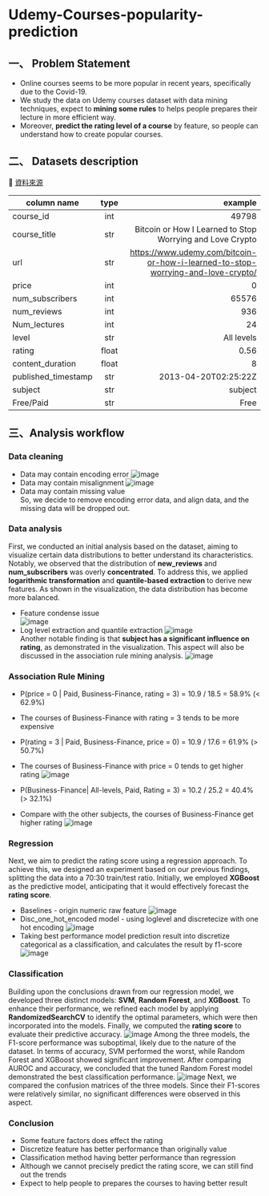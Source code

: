 # Udemy-Courses-popularity-prediction

## 一、 Problem Statement
* Online courses seems to be more popular in recent years, specifically due to the Covid-19.
* We study the data on Udemy courses dataset with data mining techniques, expect to **mining some rules** to helps people prepares their lecture in more efficient way.
* Moreover, **predict the rating level of a course** by feature, so people can understand how to create popular courses.


## 二、 Datasets description
🔗 [資料來源](https://www.kaggle.com/datasets/thedevastator/udemy-courses-revenue-generation-and-course-anal>)

| column name | type | example |
|-------|:-----:|------:|
| course_id   |  int  |   49798 |
| course_title   |  str  |   Bitcoin or How I Learned to Stop Worrying and Love Crypto |
| url   |  str  |   https://www.udemy.com/bitcoin-or-how-i-learned-to-stop-worrying-and-love-crypto/ |
| price   |  int  |   0 |
| num_subscribers   |  int  |   65576 |
| num_reviews   |  int  |   936 |  
| Num_lectures   |  int  |   24 |
| level   |  str  |   All levels |
| rating   |  float  |   0.56 |
| content_duration   |  float  |   8 |
| published_timestamp  |  str  |   2013-04-20T02:25:22Z |
| subject   |  str  |   subject |  
| Free/Paid   |  str  |   Free |  

## 三、Analysis workflow
### **Data cleaning**  
* Data may contain encoding error
![image](https://github.com/user-attachments/assets/8e5d7d11-2393-4f47-8d3c-f8144f96b4a4)
* Data may contain misalignment
![image](https://github.com/user-attachments/assets/5a21ade6-4b0a-4d4f-a079-1cd87f8383c2)
* Data may contain missing value  
So, we decide to remove encoding error data, and align data, and the missing data will be dropped out.

### **Data analysis**
First, we conducted an initial analysis based on the dataset, aiming to visualize certain data distributions to better understand its characteristics. Notably, we observed that the distribution of **new_reviews** and **num_subscribers** was overly **concentrated**. To address this, we applied **logarithmic transformation** and **quantile-based extraction** to derive new features. As shown in the visualization, the data distribution has become more balanced.
* Feature condense issue  
![image](https://github.com/user-attachments/assets/f69a055f-219f-4da6-a72d-7b3fe960a857)
* Log level extraction and quantile extraction
![image](https://github.com/user-attachments/assets/ff7d6390-e614-44dd-984f-6409b76cac7d)  
Another notable finding is that **subject has a significant influence on rating**, as demonstrated in the visualization. This aspect will also be discussed in the association rule mining analysis.
![image](https://github.com/user-attachments/assets/bcf304e9-7930-4b7b-becf-be8613c233f9)

### **Association Rule Mining**
* P(price = 0 | Paid, Business-Finance, rating = 3) = 10.9 / 18.5 = 58.9% (< 62.9%)
* The courses of Business-Finance with rating = 3 tends to be more expensive
* P(rating = 3 | Paid, Business-Finance, price = 0) = 10.9 / 17.6 = 61.9% (> 50.7%)
* The courses of Business-Finance with price = 0 tends to get higher rating
![image](https://github.com/user-attachments/assets/47ec4225-ee49-45cd-8e97-7389dac6707e)

* P(Business-Finance| All-levels, Paid, Rating = 3) = 10.2 / 25.2 = 40.4% (> 32.1%)
* Compare with the other subjects, the courses of Business-Finance get higher rating
![image](https://github.com/user-attachments/assets/bec08d83-4842-449c-891f-32cc6f2def0f)

### **Regression**
Next, we aim to predict the rating score using a regression approach. To achieve this, we designed an experiment based on our previous findings, splitting the data into a 70:30 train/test ratio. Initially, we employed **XGBoost** as the predictive model, anticipating that it would effectively forecast the  **rating score**.  
* Baselines - origin numeric raw feature
![image](https://github.com/user-attachments/assets/38ce18b7-384e-49c7-8ce5-d5ede0c06c39)
* Disc_one_hot_encoded model - using loglevel and discretecize with one hot encoding
![image](https://github.com/user-attachments/assets/aae1a4ee-58b7-4d68-912e-64f9428074eb)
* Taking best performance model prediction result into discretize categorical as a classification, and calculates the result by f1-score
![image](https://github.com/user-attachments/assets/99f8cf7f-0ac9-4a77-872d-6ac1f0ad337b)

### **Classification**
Building upon the conclusions drawn from our regression model, we developed three distinct models: **SVM**, **Random Forest**, and **XGBoost**. To enhance their performance, we refined each model by applying **RandomizedSearchCV** to identify the optimal parameters, which were then incorporated into the models. Finally, we computed the **rating score** to evaluate their predictive accuracy.
![image](https://github.com/user-attachments/assets/8bd3fc9d-dfb2-471d-8a28-da495617bd22)
Among the three models, the F1-score performance was suboptimal, likely due to the nature of the dataset. In terms of accuracy, SVM performed the worst, while Random Forest and XGBoost showed significant improvement. After comparing AUROC and accuracy, we concluded that the tuned Random Forest model demonstrated the best classification performance.
![image](https://github.com/user-attachments/assets/e7865391-a05e-4a11-b74c-e707bea8970f)
Next, we compared the confusion matrices of the three models. Since their F1-scores were relatively similar, no significant differences were observed in this aspect.

### **Conclusion**
* Some feature factors does effect the rating
* Discretize feature has better performance than originally value
* Classification method having better performance than regression
* Although we cannot precisely predict the rating score, we can still find out the trends
* Expect to help people to prepares the courses to having better result







